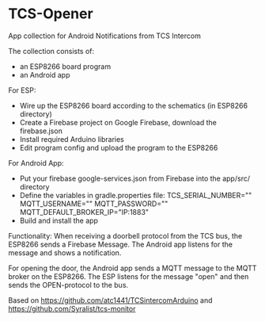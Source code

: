 # TCS-Opener
App collection for Android Notifications from TCS Intercom

The collection consists of:
 - an ESP8266 board program
 - an Android app


For ESP:
 - Wire up the ESP8266 board according to the schematics (in ESP8266 directory)
 - Create a Firebase project on Google Firebase, download the firebase.json
 - Install required Arduino libraries
 - Edit program config and upload the program to the ESP8266

For Android App:
 - Put your firebase google-services.json from Firebase into the app/src/ directory
 - Define the variables in gradle.properties file:
    TCS_SERIAL_NUMBER=""
    MQTT_USERNAME=""
    MQTT_PASSWORD=""
    MQTT_DEFAULT_BROKER_IP="IP:1883"
 - Build and install the app


Functionality:
When receiving a doorbell protocol from the TCS bus, the ESP8266 sends a Firebase Message.
The Android app listens for the message and shows a notification.

For opening the door, the Android app sends a MQTT message to the MQTT broker on the ESP8266.
The ESP listens for the message "open" and then sends the OPEN-protocol to the bus.


Based on https://github.com/atc1441/TCSintercomArduino and https://github.com/Syralist/tcs-monitor
